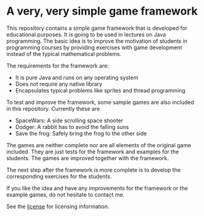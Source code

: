 # A very, very simple game framework

This repository contains a simple game framework that is developed for educational purposes. It is going to be used in lectures on Java programming. The basic idea is to improve the motivation of students in programming courses by providing exercises with game development instead of the typical mathematical problems.

The requirements for the framework are:

  * It is pure Java and runs on any operating system
  * Does not require any native library
  * Encapsulates typical problems like sprites and thread programming

To test and improve the framework, some sample games are also included in this repository. Currently these are

  * SpaceWars: A side scrolling space shooter
  * Dodger: A rabbit has to avoid the falling suns
  * Save the frog: Safely bring the frog to the other side

The games are neither complete nor are all elements of the original game included. They are just tests for the framework and examples for the students. The games are improved together with the framework.

The next step after the framework is more complete is to develop the corresponding exercises for the students.

If you like the idea and have any improvements for the framework or the example games, do not hesitate to contact me.

See the [license](LICENSE.md) for licensing information.
